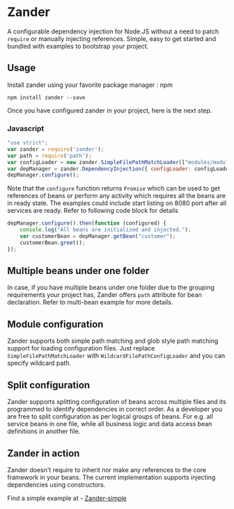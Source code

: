 # Zander

A configurable dependency injection for Node.JS without a need to patch `require` or manually injecting references.
Simple, easy to get started and bundled with examples to bootstrap your project.

## Usage
Install zander using your favorite package manager : npm

```
npm install zander --save
```

Once you have configured zander in your project, here is the next step.

### Javascript

```javascript
"use strict";
var zander = require('zander');
var path = require('path');
var configLoader = new zander.SimpleFilePathMatchLoader(["modules/module.json"]);
var depManager = zander.DependencyInjection({ configLoader: configLoader, modulePath: path.join(__dirname, 'modules') });
depManager.configure();
```

Note that the `configure` function returns `Promise` which can be used to get references of beans or perform any activity
which requires all the beans are in ready state. The examples could include start listing on 8080 port after all services
are ready. Refer to following code block for details

```javascript
depManager.configure().then(function (configured) {
    console.log("All beans are initialized and injected.");
    var customerBean = depManager.getBean("customer");
    customerBean.greet();
});
```

## Multiple beans under one folder
In case, if you have multiple beans under one folder due to the grouping requirements your project has, Zander offers `path`
attribute for bean declaration. Refer to multi-bean example for more details.

## Module configuration

Zander supports both simple path matching and glob style path matching support for loading configuration files.
Just replace `SimpleFilePathMatchLoader` with `WildcardFilePathConfigLoader` and you can specify wildcard path.

## Split configuration

Zander supports splitting configuration of beans across multiple files and its programmed to identify dependencies
in correct order. As a developer you are free to split configuration as per logical groups of beans. For e.g. all
service beans in one file, while all business logic and data access bean definitions in another file.

## Zander in action

Zander doesn't require to inherit nor make any references to the core framework in your beans. The current implementation
supports injecting dependencies using constructors.

Find a simple example at - [Zander-simple](https://github.com/carbonrider/zander-simple)